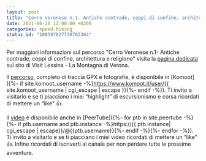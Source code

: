 ```yaml
---
layout: post
title: "Cerro veronese n.1- Antiche contrade, ceppi di confine, architettura e religione"
date: 2021-06-26 12:00:00 +0200
categories: speed-hiking
status_id: "109597827730785364"
---
```


Per maggiori informazioni sul percorso "Cerro Veronese n.1- Antiche contrade, ceppi di confine, architettura e religione" visita la [pagina dedicata](https://www.visitlessinia.eu/it/cerro-veronese-n-1-antiche-contrade-ceppi-di-confine-architettura-e-religione-484) sul sito di Visit Lessina - La Montagna di Verona.

Il [percorso][percorso], completo di traccia GPX e fotografie, è disponibile in [Komoot]({%- if site.komoot_username -%}https://www.komoot.it/user/{{ site.komoot_username | cgi_escape | escape }}{%- endif -%}). Ti invito a visitarlo e se ti piacciono i miei “highlight” di escursionismo e corsa ricordati di mettere un “like” 👍.

Il [video][video] è disponibile anche in [PeerTube]({%- for ptb in site.peertube -%}{%- if ptb.username and ptb.instance -%}https://{{ ptb.instance| cgi_escape | escape}}/@{{ptb.username}}{%- endif -%}{%- endfor -%}). Ti invito a visitarlo e se ti piacciano i miei video ricordati di mettere un “like” 👍. Infine ricordati di iscriverti al canale per non perdere tutte le prossime avventure.

[percorso]: https://www.komoot.it/tour/401834107?ref=wtd
[video]: https://peertube.uno/w/ti1SPpJerfxPVewexFwYjR

